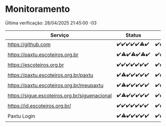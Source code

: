# Monitoramento

Última verificação: 28/04/2025 21:45:00 -03

|Serviço|Status|Últimas 24h|
|---|---|---|
|https://github.com|<span title="2025-04-21: OK=23">✔️</span><span title="2025-04-22: OK=23">✔️</span><span title="2025-04-23: OK=23">✔️</span><span title="2025-04-24: OK=23">✔️</span><span title="2025-04-25: OK=23">✔️</span><span title="2025-04-26: OK=22, Falhas=1">⚠️</span><span title="2025-04-27: OK=23">✔️</span>|<span title="27/04/2025 21:47:00 -03 : 200">✔️</span><span title="27/04/2025 23:27:00 -03 : 200">✔️</span><span title="28/04/2025 00:34:00 -03 : 200">✔️</span><span title="28/04/2025 01:12:00 -03 : 200">✔️</span><span title="28/04/2025 02:13:00 -03 : 200">✔️</span><span title="28/04/2025 03:21:00 -03 : 200">✔️</span><span title="28/04/2025 04:35:00 -03 : 200">✔️</span><span title="28/04/2025 05:30:00 -03 : 200">✔️</span><span title="28/04/2025 07:43:00 -03 : 200">✔️</span><span title="28/04/2025 08:30:00 -03 : 200">✔️</span><span title="28/04/2025 09:17:00 -03 : 200">✔️</span><span title="28/04/2025 10:33:00 -03 : 200">✔️</span><span title="28/04/2025 11:10:00 -03 : 200">✔️</span><span title="28/04/2025 12:09:00 -03 : 200">✔️</span><span title="28/04/2025 13:11:00 -03 : 200">✔️</span><span title="28/04/2025 14:08:00 -03 : 200">✔️</span><span title="28/04/2025 15:13:00 -03 : 200">✔️</span><span title="28/04/2025 16:07:00 -03 : 200">✔️</span><span title="28/04/2025 17:10:00 -03 : 200">✔️</span><span title="28/04/2025 18:07:00 -03 : 200">✔️</span><span title="28/04/2025 19:09:00 -03 : 200">✔️</span><span title="28/04/2025 20:08:00 -03 : 200">✔️</span><span title="28/04/2025 21:45:00 -03 : 200">✔️</span>|
|https://paxtu.escoteiros.org.br|<span title="2025-04-21: OK=23">✔️</span><span title="2025-04-22: OK=22, Falhas=1">⚠️</span><span title="2025-04-23: OK=23">✔️</span><span title="2025-04-24: OK=22, Falhas=1">⚠️</span><span title="2025-04-25: OK=23">✔️</span><span title="2025-04-26: OK=22, Falhas=1">⚠️</span><span title="2025-04-27: OK=23">✔️</span>|<span title="27/04/2025 21:47:00 -03 : 200">✔️</span><span title="27/04/2025 23:27:00 -03 : 200">✔️</span><span title="28/04/2025 00:34:00 -03 : 200">✔️</span><span title="28/04/2025 01:12:00 -03 : 200">✔️</span><span title="28/04/2025 02:13:00 -03 : 200">✔️</span><span title="28/04/2025 03:21:00 -03 : 200">✔️</span><span title="28/04/2025 04:35:00 -03 : 200">✔️</span><span title="28/04/2025 05:30:00 -03 : 200">✔️</span><span title="28/04/2025 07:43:00 -03 : 200">✔️</span><span title="28/04/2025 08:30:00 -03 : 200">✔️</span><span title="28/04/2025 09:17:00 -03 : 200">✔️</span><span title="28/04/2025 10:33:00 -03 : 200">✔️</span><span title="28/04/2025 11:10:00 -03 : 200">✔️</span><span title="28/04/2025 12:09:00 -03 : 200">✔️</span><span title="28/04/2025 13:11:00 -03 : 200">✔️</span><span title="28/04/2025 14:08:00 -03 : 200">✔️</span><span title="28/04/2025 15:13:00 -03 : 200">✔️</span><span title="28/04/2025 16:07:00 -03 : 200">✔️</span><span title="28/04/2025 17:10:00 -03 : 200">✔️</span><span title="28/04/2025 18:07:00 -03 : 200">✔️</span><span title="28/04/2025 19:09:00 -03 : 200">✔️</span><span title="28/04/2025 20:08:00 -03 : 200">✔️</span><span title="28/04/2025 21:45:00 -03 : 0">❌</span>|
|https://escoteiros.org.br|<span title="2025-04-21: OK=23">✔️</span><span title="2025-04-22: OK=23">✔️</span><span title="2025-04-23: OK=23">✔️</span><span title="2025-04-24: OK=23">✔️</span><span title="2025-04-25: OK=23">✔️</span><span title="2025-04-26: OK=23">✔️</span><span title="2025-04-27: OK=23">✔️</span>|<span title="27/04/2025 21:47:00 -03 : 200">✔️</span><span title="27/04/2025 23:27:00 -03 : 200">✔️</span><span title="28/04/2025 00:34:00 -03 : 200">✔️</span><span title="28/04/2025 01:12:00 -03 : 200">✔️</span><span title="28/04/2025 02:13:00 -03 : 200">✔️</span><span title="28/04/2025 03:21:00 -03 : 200">✔️</span><span title="28/04/2025 04:35:00 -03 : 200">✔️</span><span title="28/04/2025 05:30:00 -03 : 200">✔️</span><span title="28/04/2025 07:43:00 -03 : 200">✔️</span><span title="28/04/2025 08:30:00 -03 : 200">✔️</span><span title="28/04/2025 09:17:00 -03 : 200">✔️</span><span title="28/04/2025 10:33:00 -03 : 200">✔️</span><span title="28/04/2025 11:10:00 -03 : 200">✔️</span><span title="28/04/2025 12:09:00 -03 : 200">✔️</span><span title="28/04/2025 13:11:00 -03 : 200">✔️</span><span title="28/04/2025 14:08:00 -03 : 200">✔️</span><span title="28/04/2025 15:13:00 -03 : 200">✔️</span><span title="28/04/2025 16:07:00 -03 : 200">✔️</span><span title="28/04/2025 17:10:00 -03 : 200">✔️</span><span title="28/04/2025 18:07:00 -03 : 200">✔️</span><span title="28/04/2025 19:09:00 -03 : 200">✔️</span><span title="28/04/2025 20:08:00 -03 : 200">✔️</span><span title="28/04/2025 21:45:00 -03 : 200">✔️</span>|
|https://paxtu.escoteiros.org.br/paxtu|<span title="2025-04-21: OK=23">✔️</span><span title="2025-04-22: OK=21, Falhas=2">⚠️</span><span title="2025-04-23: OK=23">✔️</span><span title="2025-04-24: OK=23">✔️</span><span title="2025-04-25: OK=23">✔️</span><span title="2025-04-26: OK=23">✔️</span><span title="2025-04-27: OK=23">✔️</span>|<span title="27/04/2025 21:47:00 -03 : 200">✔️</span><span title="27/04/2025 23:27:00 -03 : 200">✔️</span><span title="28/04/2025 00:34:00 -03 : 200">✔️</span><span title="28/04/2025 01:12:00 -03 : 200">✔️</span><span title="28/04/2025 02:13:00 -03 : 200">✔️</span><span title="28/04/2025 03:21:00 -03 : 200">✔️</span><span title="28/04/2025 04:35:00 -03 : 200">✔️</span><span title="28/04/2025 05:30:00 -03 : 200">✔️</span><span title="28/04/2025 07:43:00 -03 : 200">✔️</span><span title="28/04/2025 08:30:00 -03 : 200">✔️</span><span title="28/04/2025 09:17:00 -03 : 200">✔️</span><span title="28/04/2025 10:33:00 -03 : 200">✔️</span><span title="28/04/2025 11:10:00 -03 : 200">✔️</span><span title="28/04/2025 12:09:00 -03 : 200">✔️</span><span title="28/04/2025 13:11:00 -03 : 200">✔️</span><span title="28/04/2025 14:08:00 -03 : 200">✔️</span><span title="28/04/2025 15:13:00 -03 : 200">✔️</span><span title="28/04/2025 16:07:00 -03 : 200">✔️</span><span title="28/04/2025 17:10:00 -03 : 200">✔️</span><span title="28/04/2025 18:07:00 -03 : 200">✔️</span><span title="28/04/2025 19:09:00 -03 : 200">✔️</span><span title="28/04/2025 20:08:00 -03 : 200">✔️</span><span title="28/04/2025 21:45:00 -03 : 200">✔️</span>|
|https://paxtu.escoteiros.org.br/meupaxtu|<span title="2025-04-21: OK=23">✔️</span><span title="2025-04-22: OK=22, Falhas=1">⚠️</span><span title="2025-04-23: OK=23">✔️</span><span title="2025-04-24: OK=23">✔️</span><span title="2025-04-25: OK=23">✔️</span><span title="2025-04-26: OK=23">✔️</span><span title="2025-04-27: OK=23">✔️</span>|<span title="27/04/2025 21:47:00 -03 : 200">✔️</span><span title="27/04/2025 23:27:00 -03 : 200">✔️</span><span title="28/04/2025 00:34:00 -03 : 200">✔️</span><span title="28/04/2025 01:12:00 -03 : 200">✔️</span><span title="28/04/2025 02:13:00 -03 : 200">✔️</span><span title="28/04/2025 03:21:00 -03 : 200">✔️</span><span title="28/04/2025 04:35:00 -03 : 200">✔️</span><span title="28/04/2025 05:30:00 -03 : 200">✔️</span><span title="28/04/2025 07:43:00 -03 : 200">✔️</span><span title="28/04/2025 08:30:00 -03 : 200">✔️</span><span title="28/04/2025 09:17:00 -03 : 200">✔️</span><span title="28/04/2025 10:33:00 -03 : 200">✔️</span><span title="28/04/2025 11:10:00 -03 : 200">✔️</span><span title="28/04/2025 12:09:00 -03 : 200">✔️</span><span title="28/04/2025 13:11:00 -03 : 200">✔️</span><span title="28/04/2025 14:08:00 -03 : 200">✔️</span><span title="28/04/2025 15:13:00 -03 : 200">✔️</span><span title="28/04/2025 16:07:00 -03 : 200">✔️</span><span title="28/04/2025 17:10:00 -03 : 200">✔️</span><span title="28/04/2025 18:07:00 -03 : 200">✔️</span><span title="28/04/2025 19:09:00 -03 : 200">✔️</span><span title="28/04/2025 20:08:00 -03 : 200">✔️</span><span title="28/04/2025 21:45:00 -03 : 200">✔️</span>|
|https://sigue.escoteiros.org.br/siguenacional|<span title="2025-04-21: OK=23">✔️</span><span title="2025-04-22: OK=22, Falhas=1">⚠️</span><span title="2025-04-23: OK=23">✔️</span><span title="2025-04-24: OK=23">✔️</span><span title="2025-04-25: OK=23">✔️</span><span title="2025-04-26: OK=23">✔️</span><span title="2025-04-27: OK=23">✔️</span>|<span title="27/04/2025 21:47:00 -03 : 200">✔️</span><span title="27/04/2025 23:27:00 -03 : 200">✔️</span><span title="28/04/2025 00:34:00 -03 : 200">✔️</span><span title="28/04/2025 01:12:00 -03 : 200">✔️</span><span title="28/04/2025 02:13:00 -03 : 200">✔️</span><span title="28/04/2025 03:21:00 -03 : 200">✔️</span><span title="28/04/2025 04:35:00 -03 : 200">✔️</span><span title="28/04/2025 05:30:00 -03 : 200">✔️</span><span title="28/04/2025 07:43:00 -03 : 200">✔️</span><span title="28/04/2025 08:30:00 -03 : 200">✔️</span><span title="28/04/2025 09:17:00 -03 : 200">✔️</span><span title="28/04/2025 10:33:00 -03 : 200">✔️</span><span title="28/04/2025 11:10:00 -03 : 200">✔️</span><span title="28/04/2025 12:09:00 -03 : 200">✔️</span><span title="28/04/2025 13:11:00 -03 : 200">✔️</span><span title="28/04/2025 14:08:00 -03 : 200">✔️</span><span title="28/04/2025 15:13:00 -03 : 200">✔️</span><span title="28/04/2025 16:07:00 -03 : 200">✔️</span><span title="28/04/2025 17:10:00 -03 : 200">✔️</span><span title="28/04/2025 18:07:00 -03 : 200">✔️</span><span title="28/04/2025 19:09:00 -03 : 200">✔️</span><span title="28/04/2025 20:08:00 -03 : 200">✔️</span><span title="28/04/2025 21:45:00 -03 : 200">✔️</span>|
|https://id.escoteiros.org.br/|<span title="2025-04-21: OK=23">✔️</span><span title="2025-04-22: OK=23">✔️</span><span title="2025-04-23: OK=23">✔️</span><span title="2025-04-24: OK=23">✔️</span><span title="2025-04-25: OK=23">✔️</span><span title="2025-04-26: OK=23">✔️</span><span title="2025-04-27: OK=23">✔️</span>|<span title="27/04/2025 21:47:00 -03 : 200">✔️</span><span title="27/04/2025 23:27:00 -03 : 200">✔️</span><span title="28/04/2025 00:34:00 -03 : 200">✔️</span><span title="28/04/2025 01:12:00 -03 : 200">✔️</span><span title="28/04/2025 02:13:00 -03 : 200">✔️</span><span title="28/04/2025 03:21:00 -03 : 200">✔️</span><span title="28/04/2025 04:35:00 -03 : 200">✔️</span><span title="28/04/2025 05:30:00 -03 : 200">✔️</span><span title="28/04/2025 07:43:00 -03 : 200">✔️</span><span title="28/04/2025 08:30:00 -03 : 200">✔️</span><span title="28/04/2025 09:17:00 -03 : 200">✔️</span><span title="28/04/2025 10:33:00 -03 : 200">✔️</span><span title="28/04/2025 11:10:00 -03 : 200">✔️</span><span title="28/04/2025 12:10:00 -03 : 200">✔️</span><span title="28/04/2025 13:11:00 -03 : 200">✔️</span><span title="28/04/2025 14:08:00 -03 : 200">✔️</span><span title="28/04/2025 15:13:00 -03 : 200">✔️</span><span title="28/04/2025 16:07:00 -03 : 200">✔️</span><span title="28/04/2025 17:10:00 -03 : 200">✔️</span><span title="28/04/2025 18:07:00 -03 : 200">✔️</span><span title="28/04/2025 19:09:00 -03 : 200">✔️</span><span title="28/04/2025 20:08:00 -03 : 200">✔️</span><span title="28/04/2025 21:45:00 -03 : 200">✔️</span>|
|Paxtu Login|<span title="2025-04-21: OK=23">✔️</span><span title="2025-04-22: OK=22, Falhas=1">⚠️</span><span title="2025-04-23: OK=23">✔️</span><span title="2025-04-24: OK=23">✔️</span><span title="2025-04-25: OK=23">✔️</span><span title="2025-04-26: OK=23">✔️</span><span title="2025-04-27: OK=23">✔️</span>|<span title="27/04/2025 21:47:00 -03 : 200">✔️</span><span title="27/04/2025 23:27:00 -03 : 200">✔️</span><span title="28/04/2025 00:34:00 -03 : 200">✔️</span><span title="28/04/2025 01:12:00 -03 : 200">✔️</span><span title="28/04/2025 02:13:00 -03 : 200">✔️</span><span title="28/04/2025 03:21:00 -03 : 200">✔️</span><span title="28/04/2025 04:35:00 -03 : 200">✔️</span><span title="28/04/2025 05:30:00 -03 : 200">✔️</span><span title="28/04/2025 07:43:00 -03 : 200">✔️</span><span title="28/04/2025 08:30:00 -03 : 200">✔️</span><span title="28/04/2025 09:17:00 -03 : 200">✔️</span><span title="28/04/2025 10:33:00 -03 : 200">✔️</span><span title="28/04/2025 11:10:00 -03 : 200">✔️</span><span title="28/04/2025 12:10:00 -03 : 200">✔️</span><span title="28/04/2025 13:11:00 -03 : 200">✔️</span><span title="28/04/2025 14:08:00 -03 : 200">✔️</span><span title="28/04/2025 15:13:00 -03 : 200">✔️</span><span title="28/04/2025 16:07:00 -03 : 200">✔️</span><span title="28/04/2025 17:10:00 -03 : 200">✔️</span><span title="28/04/2025 18:07:00 -03 : 200">✔️</span><span title="28/04/2025 19:09:00 -03 : 200">✔️</span><span title="28/04/2025 20:08:00 -03 : 200">✔️</span><span title="28/04/2025 21:45:00 -03 : 200">✔️</span>|
